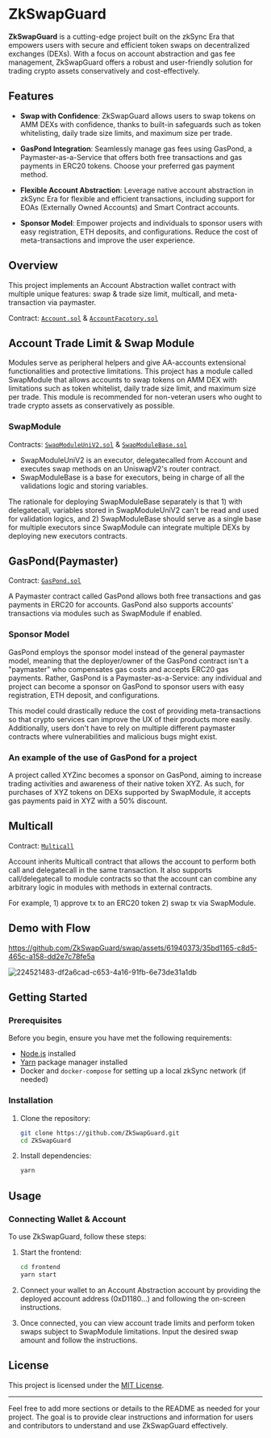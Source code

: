 # ZkSwapGuard

**ZkSwapGuard** is a cutting-edge project built on the zkSync Era that empowers users with secure and efficient token swaps on decentralized exchanges (DEXs). With a focus on account abstraction and gas fee management, ZkSwapGuard offers a robust and user-friendly solution for trading crypto assets conservatively and cost-effectively.

## Features

- **Swap with Confidence**: ZkSwapGuard allows users to swap tokens on AMM DEXs with confidence, thanks to built-in safeguards such as token whitelisting, daily trade size limits, and maximum size per trade.

- **GasPond Integration**: Seamlessly manage gas fees using GasPond, a Paymaster-as-a-Service that offers both free transactions and gas payments in ERC20 tokens. Choose your preferred gas payment method.

- **Flexible Account Abstraction**: Leverage native account abstraction in zkSync Era for flexible and efficient transactions, including support for EOAs (Externally Owned Accounts) and Smart Contract accounts.

- **Sponsor Model**: Empower projects and individuals to sponsor users with easy registration, ETH deposits, and configurations. Reduce the cost of meta-transactions and improve the user experience.

## Overview

This project implements an Account Abstraction wallet contract with multiple unique features: swap & trade size limit, multicall, and meta-transaction via paymaster.

Contract: [`Account.sol`](https://github.com/ZkSwapGuard/swap/blob/5903181b50b369df3d22de9e3501cd16075bbf09/src/aa-wallet/Account.sol) & [`AccountFacotory.sol`](https://github.com/ZkSwapGuard/swap/blob/5903181b50b369df3d22de9e3501cd16075bbf09/src/aa-wallet/AccountFactory.sol)

## Account Trade Limit & Swap Module

Modules serve as peripheral helpers and give AA-accounts extensional functionalities and protective limitations. This project has a module called SwapModule that allows accounts to swap tokens on AMM DEX with limitations such as token whitelist, daily trade size limit, and maximum size per trade. This module is recommended for non-veteran users who ought to trade crypto assets as conservatively as possible.

### SwapModule

Contracts: [`SwapModuleUniV2.sol`](https://github.com/ZkSwapGuard/swap/blob/main/zksync/src/aa-wallet/modules/swapModule/SwapModuleUnV2.sol) & [`SwapModuleBase.sol`](https://github.com/ZkSwapGuard/swap/blob/main/zksync/src/aa-wallet/modules/swapModule/SwapModuleBase.sol)

- SwapModuleUniV2 is an executor, delegatecalled from Account and executes swap methods on an UniswapV2's router contract.
- SwapModuleBase is a base for executors, being in charge of all the validations logic and storing variables.

The rationale for deploying SwapModuleBase separately is that 1) with delegatecall, variables stored in SwapModuleUniV2 can't be read and used for validation logics, and 2) SwapModuleBase should serve as a single base for multiple executors since SwapModule can integrate multiple DEXs by deploying new executors contracts.

## GasPond(Paymaster)

Contract: [`GasPond.sol`](https://github.com/ZkSwapGuard/swap/blob/main/zksync/src/aa-wallet/paymaster/GasPond.sol)

A Paymaster contract called GasPond allows both free transactions and gas payments in ERC20 for accounts. GasPond also supports accounts' transactions via modules such as SwapModule if enabled.

### Sponsor Model

GasPond employs the sponsor model instead of the general paymaster model, meaning that the deployer/owner of the GasPond contract isn't a "paymaster" who compensates gas costs and accepts ERC20 gas payments. Rather, GasPond is a Paymaster-as-a-Service: any individual and project can become a sponsor on GasPond to sponsor users with easy registration, ETH deposit, and configurations.

This model could drastically reduce the cost of providing meta-transactions so that crypto services can improve the UX of their products more easily. Additionally, users don't have to rely on multiple different paymaster contracts where vulnerabilities and malicious bugs might exist.

### An example of the use of GasPond for a project

A project called XYZinc becomes a sponsor on GasPond, aiming to increase trading activities and awareness of their native token XYZ. As such, for purchases of XYZ tokens on DEXs supported by SwapModule, it accepts gas payments paid in XYZ with a 50% discount.

## Multicall

Contract: [`Multicall`](https://github.com/ZkSwapGuard/swap/blob/main/zksync/src/aa-wallet/libraries/Multicall.sol)

Account inherits Multicall contract that allows the account to perform both call and delegatecall in the same transaction. It also supports call/delegatecall to module contracts so that the account can combine any arbitrary logic in modules with methods in external contracts.

For example, 1) approve tx to an ERC20 token 2) swap tx via SwapModule.

## Demo with Flow

https://github.com/ZkSwapGuard/swap/assets/61940373/35bd1165-c8d5-465c-a158-dd2e7c78fe5a

![224521483-df2a6cad-c653-4a16-91fb-6e73de31a1db](https://github.com/ZkSwapGuard/swap/assets/61940373/73a7eeb8-0b5d-4520-b06d-fb9de5fa29bf)

## Getting Started

### Prerequisites

Before you begin, ensure you have met the following requirements:

- [Node.js](https://nodejs.org/) installed
- [Yarn](https://yarnpkg.com/) package manager installed
- Docker and `docker-compose` for setting up a local zkSync network (if needed)

### Installation

1. Clone the repository:

   ```sh
   git clone https://github.com/ZkSwapGuard.git
   cd ZkSwapGuard
   ```

2. Install dependencies:

   ```sh
   yarn
   ```


## Usage

### Connecting Wallet & Account

To use ZkSwapGuard, follow these steps:

1. Start the frontend:

   ```sh
   cd frontend
   yarn start
   ```

2. Connect your wallet to an Account Abstraction account by providing the deployed account address (0xD1180...) and following the on-screen instructions.

3. Once connected, you can view account trade limits and perform token swaps subject to SwapModule limitations. Input the desired swap amount and follow the instructions.

## License

This project is licensed under the [MIT License](LICENSE.md).

---

Feel free to add more sections or details to the README as needed for your project. The goal is to provide clear instructions and information for users and contributors to understand and use ZkSwapGuard effectively.
